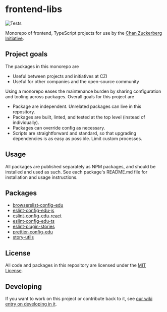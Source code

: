 # frontend-libs

![Tests](https://github.com/chanzuckerberg/frontend-libs/workflows/Tests/badge.svg)

Monorepo of frontend, TypeScript projects for use by the [Chan Zuckerberg Initiative](https://github.com/chanzuckerberg).

## Project goals

The packages in this monorepo are
- Useful between projects and initiatives at CZI
- Useful for other companies and the open-source community

Using a monorepo eases the maintenance burden by sharing configuration and tooling across packages. Overall goals for this project are
- Package are independent. Unrelated packages can live in this repository.
- Packages are built, linted, and tested at the top level (instead of individually).
- Packages can override config as necessary.
- Scripts are straightforward and standard, so that upgrading dependencies is as easy as possible. Limit custom processes.

## Usage

All packages are published separately as NPM packages, and should be installed and used as such. See each package's README.md file for installation and usage instructions.

## Packages

- [browserslist-config-edu](https://github.com/chanzuckerberg/frontend-libs/tree/main/packages/browserslist-config-edu)
- [eslint-config-edu-js](https://github.com/chanzuckerberg/frontend-libs/tree/main/packages/eslint-config-edu-js)
- [eslint-config-edu-react](https://github.com/chanzuckerberg/frontend-libs/tree/main/packages/eslint-config-edu-react)
- [eslint-config-edu-ts](https://github.com/chanzuckerberg/frontend-libs/tree/main/packages/eslint-config-edu-ts)
- [eslint-plugin-stories](https://github.com/chanzuckerberg/frontend-libs/tree/main/packages/eslint-plugin-stories)
- [prettier-config-edu](https://github.com/chanzuckerberg/frontend-libs/tree/main/packages/prettier-config-edu)
- [story-utils](https://github.com/chanzuckerberg/frontend-libs/tree/main/packages/story-utils)

## License

All code and packages in this repository are licensed under the [MIT License](https://opensource.org/licenses/MIT).

## Developing

If you want to work on this project or contribute back to it, see [our wiki entry on developing in it](https://github.com/chanzuckerberg/frontend-libs/wiki/Developing).
